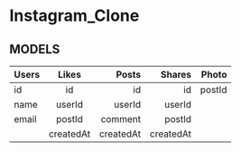 # Instagram_Clone

## MODELS
| Users         | Likes         | Posts     | Shares    | Photo  |
| ------------- |:-------------:| ---------:| ---------:| ------:|
| id            | id            | id        | id        | postId |
| name          | userId        | userId    | userId    |        |
| email         | postId        | comment   | postId    |        |
|               | createdAt     | createdAt | createdAt |        |
